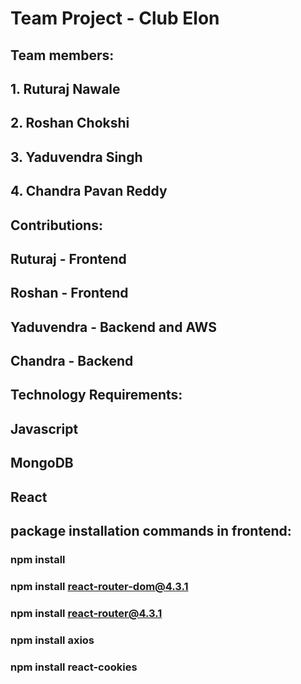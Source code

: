 # Team Project - Club Elon

## Team members:
## 1. Ruturaj Nawale
## 2. Roshan Chokshi
## 3. Yaduvendra Singh
## 4. Chandra Pavan Reddy

## Contributions:
## Ruturaj - Frontend
## Roshan - Frontend
## Yaduvendra - Backend and AWS
## Chandra - Backend

## Technology Requirements:
## Javascript
## MongoDB
## React

## package installation commands in frontend:
### npm install
### npm install react-router-dom@4.3.1
### npm install react-router@4.3.1
### npm install axios
### npm install react-cookies